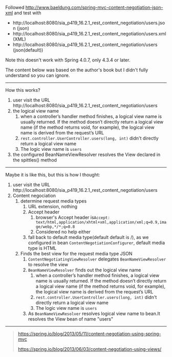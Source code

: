 Followed http://www.baeldung.com/spring-mvc-content-negotiation-json-xml and test with 

- http://localhost:8080/sia_p419_16.2.1_rest_content_negotiation/users.json (json)
- http://localhost:8080/sia_p419_16.2.1_rest_content_negotiation/users.xml (XML)
- http://localhost:8080/sia_p419_16.2.1_rest_content_negotiation/users (json(default))

Note this doesn't work with Spring 4.0.7, only 4.3.4 or later.

The content below was based on the author's book but I didn't fully understand so you can ignore.

---

How this works?

1. user visit the URL http://localhost:8080/sia_p419_16.2.1_rest_content_negotiation/users
2. the logical view name
   1. when a controller’s handler method finishes, a logical view name is usually returned. If the method doesn’t directly return a logical view name (if the method returns void, for example), the logical view name is derived from the request’s URL
   2. `rest.controller.UserController.users(long, int)` didn't directly return a logical view name
   3. The logic view name is `users`
3. the configured BeanNameViewResolver resolves the View declared in the spittles() method

---

Maybe it is like this, but this is how I thought:

1. user visit the URL http://localhost:8080/sia_p419_16.2.1_rest_content_negotiation/users
2. Content negociation
   1. determine request media types
      1. URL extension, nothing
      2. Accept header
         1. browser's Accept header is`Accept: text/html,application/xhtml+xml,application/xml;q=0.9,image/webp,*/*;q=0.8`
         2. Considered no help either
      3. fall back to default media type(default default is /), as we configured in bean `ContentNegotiationConfigurer`, default media type is HTML
   2. Finds the best view for the request media type JSON
      1. `ContentNegotiatingViewResolver` delegates `BeanNameViewResolver` to resolve the view
      2. `BeanNameViewResolver` finds out the logical view name
         1. when a controller’s handler method finishes, a logical view name is usually returned. If the method doesn’t directly return a logical view name (if the method returns void, for example), the logical view name is derived from the request’s URL
         2. `rest.controller.UserController.users(long, int)` didn't directly return a logical view name
         3. The logic view name is `users`
      3. As `BeanNameViewResolver` resolves logical view name to bean.It resolves the View bean of name "users"


---

> https://spring.io/blog/2013/05/11/content-negotiation-using-spring-mvc
>
> https://spring.io/blog/2013/06/03/content-negotiation-using-views/